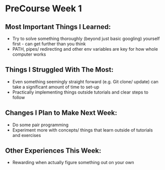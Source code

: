 PreCourse Week 1
================

Most Important Things I Learned:
-------------------------------

* Try to solve something thoroughly (beyond just basic googling) yourself first - can get further than you think
* PATH, pipes/ redirecting and other env variables are key for how whole computer works

Things I Struggled With The Most:
-------------------------------

* Even something seemingly straight forward (e.g. Git clone/ update) can take a significant amount of time to set-up
* Practically implementing things outside tutorials and clear steps to follow


Changes I Plan to Make Next Week:
-------------------------------

* Do some pair programming
* Experiment more with concepts/ things that learn outside of tutorials and exercises


Other Experiences This Week:
-------------------------------

* Rewarding when actually figure something out on your own


